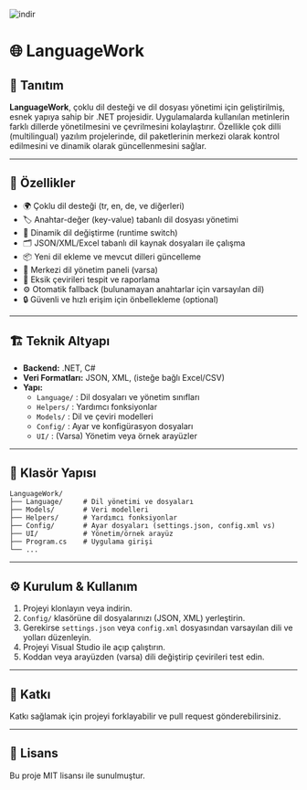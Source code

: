 ![indir](https://github.com/user-attachments/assets/54cdaaf1-f4a3-4cad-b9b1-e882d6cc2f5e)

# 🌐 LanguageWork

## 📝 Tanıtım

**LanguageWork**, çoklu dil desteği ve dil dosyası yönetimi için geliştirilmiş, esnek yapıya sahip bir .NET projesidir. Uygulamalarda kullanılan metinlerin farklı dillerde yönetilmesini ve çevrilmesini kolaylaştırır. Özellikle çok dilli (multilingual) yazılım projelerinde, dil paketlerinin merkezi olarak kontrol edilmesini ve dinamik olarak güncellenmesini sağlar.

---

## 🚀 Özellikler

- 🌍 Çoklu dil desteği (tr, en, de, ve diğerleri)
- 🏷️ Anahtar-değer (key-value) tabanlı dil dosyası yönetimi
- 🔄 Dinamik dil değiştirme (runtime switch)
- 🗂️ JSON/XML/Excel tabanlı dil kaynak dosyaları ile çalışma
- 📦 Yeni dil ekleme ve mevcut dilleri güncelleme
- 📝 Merkezi dil yönetim paneli (varsa)
- 🚦 Eksik çevirileri tespit ve raporlama
- ⚙️ Otomatik fallback (bulunamayan anahtarlar için varsayılan dil)
- 🔒 Güvenli ve hızlı erişim için önbellekleme (optional)

---

## 🏗️ Teknik Altyapı

- **Backend:** .NET, C#
- **Veri Formatları:** JSON, XML, (isteğe bağlı Excel/CSV)
- **Yapı:**  
  - `Language/` : Dil dosyaları ve yönetim sınıfları
  - `Helpers/` : Yardımcı fonksiyonlar
  - `Models/` : Dil ve çeviri modelleri
  - `Config/` : Ayar ve konfigürasyon dosyaları
  - `UI/` : (Varsa) Yönetim veya örnek arayüzler

---

## 📂 Klasör Yapısı

```
LanguageWork/
├── Language/     # Dil yönetimi ve dosyaları
├── Models/       # Veri modelleri
├── Helpers/      # Yardımcı fonksiyonlar
├── Config/       # Ayar dosyaları (settings.json, config.xml vs)
├── UI/           # Yönetim/örnek arayüz
├── Program.cs    # Uygulama girişi
└── ...
```

---

## ⚙️ Kurulum & Kullanım

1. Projeyi klonlayın veya indirin.
2. `Config/` klasörüne dil dosyalarınızı (JSON, XML) yerleştirin.
3. Gerekirse `settings.json` veya `config.xml` dosyasından varsayılan dili ve yolları düzenleyin.
4. Projeyi Visual Studio ile açıp çalıştırın.
5. Koddan veya arayüzden (varsa) dili değiştirip çevirileri test edin.

---

## 🤝 Katkı

Katkı sağlamak için projeyi forklayabilir ve pull request gönderebilirsiniz.

---

## 📄 Lisans

Bu proje MIT lisansı ile sunulmuştur.
